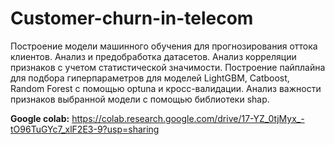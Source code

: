 # Customer-churn-in-telecom

Построение модели машинного обучения для прогнозирования оттока клиентов. Анализ и предобработка датасетов. Анализ корреляции признаков с учетом статистической значимости. Построение пайплайна для подбора гиперпараметров для моделей LightGBM, Catboost, Random Forest с помощью optuna и кросс-валидации. Анализ важности признаков выбранной модели с помощью библиотеки shap.

**Google colab:** https://colab.research.google.com/drive/17-YZ_0tjMyx_-tO96TuGYc7_xlF2E3-9?usp=sharing 
